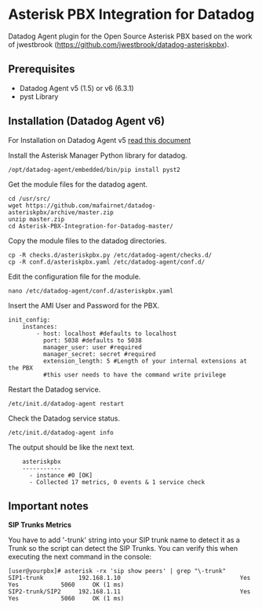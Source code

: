 Asterisk PBX Integration for Datadog
===================

Datadog Agent plugin for the Open Source Asterisk PBX based on the work of jwestbrook (https://github.com/jwestbrook/datadog-asteriskpbx).

Prerequisites
-----------
- Datadog Agent v5 (1.5) or v6 (6.3.1)
- pyst Library

Installation (Datadog Agent v6)
-----------
For Installation on Datadog Agent v5 [read this document](https://github.com/mafairnet/Asterisk-PBX-Integration-for-Datadog/blob/master/README_v5.md)

Install the Asterisk Manager Python library for datadog.

```
/opt/datadog-agent/embedded/bin/pip install pyst2
```

Get the module files for the datadog agent.

```
cd /usr/src/
wget https://github.com/mafairnet/datadog-asteriskpbx/archive/master.zip
unzip master.zip
cd Asterisk-PBX-Integration-for-Datadog-master/
```

Copy the module files to the datadog directories.

```
cp -R checks.d/asteriskpbx.py /etc/datadog-agent/checks.d/
cp -R conf.d/asteriskpbx.yaml /etc/datadog-agent/conf.d/
```

Edit the configuration file for the module.

```
nano /etc/datadog-agent/conf.d/asteriskpbx.yaml
```

Insert the AMI User and Password for the PBX.

```
init_config:
	instances:
		- host: localhost #defaults to localhost
		  port: 5038 #defaults to 5038
		  manager_user: user #required
		  manager_secret: secret #required
		  extension_length: 5 #Length of your internal extensions at the PBX
		  #this user needs to have the command write privilege
```

Restart  the Datadog service.

```
/etc/init.d/datadog-agent restart
```

Check the Datadog service status.

```
/etc/init.d/datadog-agent info
```

The output should be like the next text.

```
    asteriskpbx
    -----------
      - instance #0 [OK]
      - Collected 17 metrics, 0 events & 1 service check
```

Important notes
-----------
**SIP Trunks Metrics**

You have to add '-trunk' string into your SIP trunk name to detect it as a Trunk so the script can detect the SIP Trunks. You can verify this when executing the next command in the console:

```
[user@yourpbx]# asterisk -rx 'sip show peers' | grep "\-trunk"
SIP1-trunk          192.168.1.10                                  Yes        Yes            5060     OK (1 ms)
SIP2-trunk/SIP2     192.168.1.11                                  Yes        Yes            5060     OK (1 ms)
```
